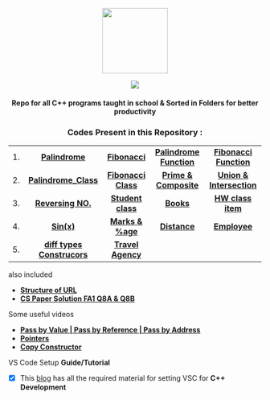 <p align="center">
    <img src="https://upload.wikimedia.org/wikipedia/commons/1/18/ISO_C%2B%2B_Logo.svg" width = "130">
    <p align="center">
             <a href="https://git.io/typing-svg">
        <img
            src="https://readme-typing-svg.herokuapp.com?font=JetBrains+Mono&size=30&duration=3000&color=659AD2&center=true&vCenter=true&lines=Mushtifund+Aryaan+-+CS&width=600" /></a></p>
</p>

<h4 align="center">
    Repo for all <strong>C++</strong> programs taught in school & Sorted in Folders for better productivity
</h3>

<h3 align="center"><strong>Codes Present in this Repository :</strong></h3>

<div align="center">

| | | | | |
| :-: | :-: | :-: | :-: | :-: |
|  1.   |    [**Palindrome**]    |    [**Fibonacci**]    | [**Palindrome Function**] | [**Fibonacci Function**] |
|  2.   | [**Palindrome_Class**] | [**Fibonacci Class**] |  [**Prime & Composite**]  | [**Union & Intersection**] |
|  3.   | [**Reversing NO.**]    | [**Student class**]   | [**Books**] | [**HW class item**] |
|  4.   | [**Sin(x)**] | [**Marks & %age**] | [**Distance**] | [**Employee**] |
|  5.   | [**diff  types Construcors**] | [**Travel Agency**] |

</div>

[**Palindrome**]: https://github.com/Atharv115/MAHSS-CPP/blob/main/Palindrome.cpp 
[**Fibonacci**]: https://github.com/Atharv115/MAHSS-CPP/blob/main/Fibonacci_Series.cpp 
[**Palindrome Function**]: https://github.com/Atharv115/MAHSS-CPP/blob/main/palindrom_using_Functions.cpp
[**Fibonacci Function**]: https://github.com/Atharv115/MAHSS-CPP/blob/main/Fibonacci_using_Functions.cpp 
[**Palindrome_Class**]: https://github.com/Atharv115/MAHSS-CPP/blob/main/Palindrome_Class.cpp
[**Fibonacci Class**]: https://github.com/Atharv115/MAHSS-CPP/blob/main/Fib_class.cpp
[**Prime & Composite**]: https://github.com/Atharv115/MAHSS-CPP/blob/main/Prime_Composite_class.cpp
[**Union & Intersection**]: https://github.com/Atharv115/MAHSS-CPP/blob/main/array_union_intersect.cpp
[**Reversing NO.**]:https://github.com/Atharv115/MAHSS-CPP/blob/main/rev_integer.cpp
[**Student class**]:https://github.com/Atharv115/MAHSS-CPP/blob/main/Student_class.cpp
[**Books**]:https://github.com/Atharv115/MAHSS-CPP/blob/main/book.cpp
[**HW class item**]:https://github.com/Atharv115/MAHSS-CPP/blob/main/item.cpp
[**Sin(x)**]:https://github.com/Atharv115/MAHSS-CPP/blob/main/sinx_tr.cpp
[**Marks & %age**]:https://github.com/Atharv115/MAHSS-CPP/blob/main/marks_and_percent.cpp
[**Distance**]:https://github.com/Atharv115/MAHSS-CPP/blob/main/distance.cpp
[**Employee**]:https://github.com/Atharv115/MAHSS-CPP/blob/main/employee.cpp
[**diff  types Construcors**]:https://github.com/Atharv115/MAHSS-CPP/blob/main/Employee_pro_max.cpp
[**Travel Agency**]:https://github.com/Atharv115/MAHSS-CPP/blob/main/Aryaans_travelagency.cpp

also included
* [**Structure of URL**](https://github.com/Atharv115/MAHSS-CPP/blob/main/Structure%20of%20URL.jpg)
* [**CS Paper Solution FA1 Q8A & Q8B**](https://github.com/Atharv115/MAHSS-CPP/tree/main/CS%20Paper%20Solution)
  
Some useful videos
* [**Pass by Value | Pass by Reference | Pass by Address**](https://youtu.be/-NS3KfrSvU8)
* [**Pointers**](https://www.youtube.com/watch?v=fBlM7pR2r_Q)
* [**Copy Constructor**](https://www.youtube.com/watch?v=Nc60Ueb7bY8)

VS Code Setup **Guide/Tutorial**<br>
- [x] This [blog](https://gourav.io/blog/setup-vscode-to-run-debug-c-cpp-code) has all the required material for setting VSC for **C++ Development**


